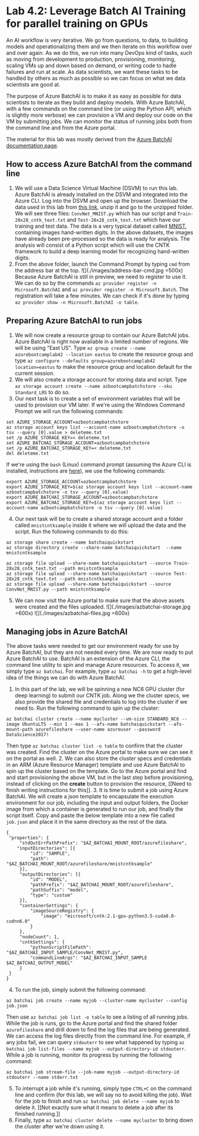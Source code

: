 # Lab 4.2: Leverage Batch AI Training for parallel training on GPUs

An AI workflow is very iterative. We go from questions, to data, to building models and operationalizing them and we then iterate on this workflow over and over again. As we do this, we run into many DevOps kind of tasks, such as moving from development to production, provisioning, monitoring, scaling VMs up and down based on demand, or writing code to hadle failures and run at scale. As data scientists, we want these tasks to be handled by others as much as possible so we can focus on what we data scientists are good at.

The purpose of Azure BatchAI is to make it as easy as possible for data scientists to iterate as they build and deploy models. With Azure BatchAI, with a few commands on the command line (or using the Python API, which is slightly more verbose) we can provision a VM and deploy our code on the VM by submitting jobs. We can monitor the status of running jobs both from the command line and from the Azure portal. 

The material for this lab was mostly derived from the [Azure BatchAI documentation page](https://docs.microsoft.com/en-us/azure/batch-ai/quickstart-cli).

## How to access Azure BatchAI from the command line

1. We will use a Data Science Virtual Machine (DSVM) to run this lab. Azure BatchAI is already installed on the DSVM and integrated into the Azure CLI. Log into the DSVM and open up the browser. Download the data used in this lab from [this link](https://batchaisamples.blob.core.windows.net/samples/BatchAIQuickStart.zip?st=2017-09-29T18%3A29%3A00Z&se=2099-12-31T08%3A00%3A00Z&sp=rl&sv=2016-05-31&sr=b&sig=hrAZfbZC%2BQ%2FKccFQZ7OC4b%2FXSzCF5Myi4Cj%2BW3sVZDo%3D), unzip it and go to the unzipped folder. We will see three files: `ConvNet_MNIST.py` which has our script and `Train-28x28_cntk_text.txt` and `Test-28x28_cntk_text.txt` which have our training and test data. The data is a very typical dataset called [MNIST](https://en.wikipedia.org/wiki/MNIST_database), containing images hand-written digits. In the above datasets, the images have already been pre-processed so the data is ready for analysis. The analysis will consist of a Python script which will use the CNTK framework to build a deep learning model for recognizing hand-written digits.
2. From the above folder, launch the Command Prompt by typing `cmd` from the address bar at the top.
![](./images/address-bar-cmd.jpg =500x)
Because Azure BatchAI is still in preview, we need to register to use it. We can do so by the commands `az provider register -n Microsoft.BatchAI` and `az provider register -n Microsoft.Batch`. The registration will take a few minutes. We can check if it's done by typing `az provider show -n Microsoft.BatchAI -o table`.

## Preparing Azure BatchAI to run jobs

1. We will now create a resource group to contain our Azure BatchAI jobs. Azure BatchAI is right now available in a limited number of regions. We will be using "East US". Type `az group create --name azurebootcamplab42 --location eastus` to create the resource group and type `az configure --defaults group=azurebootcamplab42 location=eastus` to make the resource group and location default for the current session.
2. We will also create a storage account for storing data and script. Type `az storage account create --name azbootcampbatchstore --sku Standard_LRS` to do so.
3. Our next task is to create a set of environment variables that will be used to provision our VM later. If we're using the Windows Command Prompt we will run the following commands:
```
set AZURE_STORAGE_ACCOUNT=azbootcampbatchstore
az storage account keys list --account-name azbootcampbatchstore -o tsv --query [0].value > deleteme.txt
set /p AZURE_STORAGE_KEY=< deleteme.txt
set AZURE_BATCHAI_STORAGE_ACCOUNT=azbootcampbatchstore
set /p AZURE_BATCHAI_STORAGE_KEY=< deleteme.txt
del deleteme.txt
```
If we're using the `bash` (Linux) command prompt (assuming the Azure CLI is installed, instructions are [here](https://docs.microsoft.com/en-us/cli/azure/install-azure-cli?view=azure-cli-latest)), we use the following commands:
```
export AZURE_STORAGE_ACCOUNT=azbootcampbatchstore
export AZURE_STORAGE_KEY=$(az storage account keys list --account-name azbootcampbatchstore -o tsv --query [0].value)
export AZURE_BATCHAI_STORAGE_ACCOUNT=azbootcampbatchstore
export AZURE_BATCHAI_STORAGE_KEY=$(az storage account keys list --account-name azbootcampbatchstore -o tsv --query [0].value)
```
4. Our next task will be to create a shared storage account and a folder called `mnistcntksample` inside it where we will upload the data and the script. Run the following commands to do this:
```
az storage share create --name batchaiquickstart
az storage directory create --share-name batchaiquickstart  --name mnistcntksample

az storage file upload --share-name batchaiquickstart --source Train-28x28_cntk_text.txt --path mnistcntksample
az storage file upload --share-name batchaiquickstart --source Test-28x28_cntk_text.txt --path mnistcntksample
az storage file upload --share-name batchaiquickstart --source ConvNet_MNIST.py --path mnistcntksample
```
5. We can now visit the Azure portal to make sure that the above assets were created and the files uploaded.
![](./images/azbatchai-storage.jpg =600x)
![](./images/azbatchai-files.jpg =600x)

## Managing jobs in Azure BatchAI

The above tasks were needed to get our environment ready for use by Azure BatchAI, but they are not needed every time. We are now ready to put Azure BatchAI to use. BatchAI is an extension of the Azure CLI, the command line utility to spin and manage Azure resources. To access it, we simply type `az batchai`. For example, type `az batchai -h` to get a high-level idea of the things we can do with Azure BatchAI.

1. In this part of the lab, we will be spinning a new NC6 GPU cluster (for deep learning) to submit our CNTK job. Along we the cluster specs, we also provide the shared file and credentials to log into the cluster if we need to. Run the following command to spin up the cluster:
```
az batchai cluster create --name mycluster --vm-size STANDARD_NC6 --image UbuntuLTS --min 1 --max 1 --afs-name batchaiquickstart --afs-mount-path azurefileshare --user-name azureuser --password DataScience2017!
```
Then type `az batchai cluster list -o table` to confirm that the cluster was created. Find the cluster on the Azure portal to make sure we can see it on the portal as well. 
2. We can also store the cluster specs and credentials in an ARM (Azure Resource Manager) template and use Azure BatchAI to spin up the cluster based on the template. Go to the Azure portal and find and start provisioning the above VM, but in the last step before provisioning, instead of clicking on the **create** button to provision the resource, [[Need to finish writing instructions for this]].
3. It is time to submit a job using Azure BatchAI. We will create a json template to encapsulate the execution environment for our job, including the input and output folders, the Docker image from which a container is generated to run our job, and finally the script itself. Copy and paste the below template into a new file called `job.json` and place it in the same directory as the rest of the data.
```
{
 "properties": {
     "stdOutErrPathPrefix": "$AZ_BATCHAI_MOUNT_ROOT/azurefileshare",
    "inputDirectories": [{
         "id": "SAMPLE",
         "path": "$AZ_BATCHAI_MOUNT_ROOT/azurefileshare/mnistcntksample"
     }],
     "outputDirectories": [{
         "id": "MODEL",
         "pathPrefix": "$AZ_BATCHAI_MOUNT_ROOT/azurefileshare",
         "pathSuffix": "model",
         "type": "custom"
     }],
     "containerSettings": {
         "imageSourceRegistry": {
             "image": "microsoft/cntk:2.1-gpu-python3.5-cuda8.0-cudnn6.0"
         }
     },
     "nodeCount": 1,
     "cntkSettings": {
         "pythonScriptFilePath": "$AZ_BATCHAI_INPUT_SAMPLE/ConvNet_MNIST.py",
         "commandLineArgs": "$AZ_BATCHAI_INPUT_SAMPLE $AZ_BATCHAI_OUTPUT_MODEL"
     }
 }
}
```
4. To run the job, simply submit the following command:
```
az batchai job create --name myjob --cluster-name mycluster --config job.json
```
Then use `az batchai job list -o table` to see a listing of all running jobs. While the job is runs, go to the Azure portal and find the shared folder `azurefileshare` and drill down to find the log files that are being generated. We can access the log files directly from the command line. For example, if any jobs fail, we can query `stdouterr` to see what happened by typing `az batchai job list-files --name myjob --output-directory-id stdouterr`. While a job is running, monitor its progress by running the following command:
```
az batchai job stream-file --job-name myjob --output-directory-id stdouterr --name stderr.txt
```
5. To interrupt a job while it's running, simply type `CTRL+C` on the command line and confirm (for this lab, we will say no to avoid killing the job). Wait for the job to finish and run `az batchai job delete --name myjob` to delete it. [[Not exactly sure what it means to delete a job after its finished running.]]
6. Finally, type `az batchai cluster delete --name mycluster` to bring down the cluster after we're down using it.